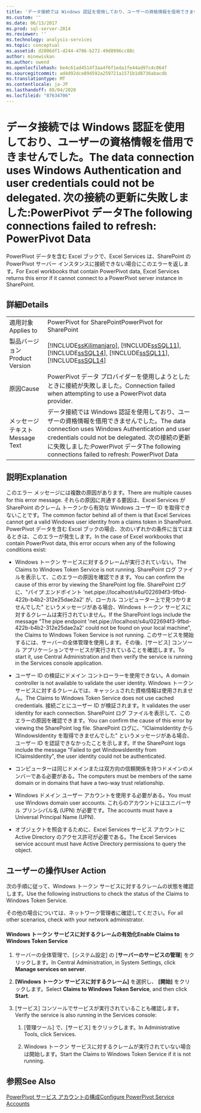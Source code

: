 ```yaml
---
title: 'データ接続では Windows 認証を使用しており、ユーザーの資格情報を借用できませんでした。 次の接続を更新できませんでした: PowerPivot Data |Microsoft Docs'
ms.custom: ''
ms.date: 06/13/2017
ms.prod: sql-server-2014
ms.reviewer: ''
ms.technology: analysis-services
ms.topic: conceptual
ms.assetid: d2006df1-d244-4786-b272-49d8996cc88c
author: minewiskan
ms.author: owend
ms.openlocfilehash: be4c61ad4514f3aa4f6f1eda1fe44ad97c4c064f
ms.sourcegitcommit: ad4d92dce894592a259721a1571b1d8736abacdb
ms.translationtype: MT
ms.contentlocale: ja-JP
ms.lasthandoff: 08/04/2020
ms.locfileid: "87634706"
---
```

# <a name="the-data-connection-uses-windows-authentication-and-user-credentials-could-not-be-delegated-the-following-connections-failed-to-refresh-powerpivot-data"></a><span data-ttu-id="6b288-103">データ接続では Windows 認証を使用しており、ユーザーの資格情報を借用できませんでした。</span><span class="sxs-lookup"><span data-stu-id="6b288-103">The data connection uses Windows Authentication and user credentials could not be delegated.</span></span> <span data-ttu-id="6b288-104">次の接続の更新に失敗しました:PowerPivot データ</span><span class="sxs-lookup"><span data-stu-id="6b288-104">The following connections failed to refresh: PowerPivot Data</span></span>
  <span data-ttu-id="6b288-105">PowerPivot データを含む Excel ブックで、Excel Services は、SharePoint の PowerPivot サーバー インスタンスに接続できない場合にこのエラーを返します。</span><span class="sxs-lookup"><span data-stu-id="6b288-105">For Excel workbooks that contain PowerPivot data, Excel Services returns this error if it cannot connect to a PowerPivot server instance in SharePoint.</span></span>  
  
## <a name="details"></a><span data-ttu-id="6b288-106">詳細</span><span class="sxs-lookup"><span data-stu-id="6b288-106">Details</span></span>  
  
|||  
|-|-|  
|<span data-ttu-id="6b288-107">適用対象</span><span class="sxs-lookup"><span data-stu-id="6b288-107">Applies to</span></span>|<span data-ttu-id="6b288-108">PowerPivot for SharePoint</span><span class="sxs-lookup"><span data-stu-id="6b288-108">PowerPivot for SharePoint</span></span>|  
|<span data-ttu-id="6b288-109">製品バージョン</span><span class="sxs-lookup"><span data-stu-id="6b288-109">Product Version</span></span>|[!INCLUDE[ssKilimanjaro](../../includes/sskilimanjaro-md.md)]<span data-ttu-id="6b288-110">, [!INCLUDE[ssSQL11](../../includes/sssql11-md.md)], [!INCLUDE[ssSQL14](../../includes/sssql14-md.md)]</span><span class="sxs-lookup"><span data-stu-id="6b288-110">, [!INCLUDE[ssSQL11](../../includes/sssql11-md.md)], [!INCLUDE[ssSQL14](../../includes/sssql14-md.md)]</span></span>|  
|<span data-ttu-id="6b288-111">原因</span><span class="sxs-lookup"><span data-stu-id="6b288-111">Cause</span></span>|<span data-ttu-id="6b288-112">PowerPivot データ プロバイダーを使用しようとしたときに接続が失敗しました。</span><span class="sxs-lookup"><span data-stu-id="6b288-112">Connection failed when attempting to use a PowerPivot data provider.</span></span>|  
|<span data-ttu-id="6b288-113">メッセージ テキスト</span><span class="sxs-lookup"><span data-stu-id="6b288-113">Message Text</span></span>|<span data-ttu-id="6b288-114">データ接続では Windows 認証を使用しており、ユーザーの資格情報を借用できませんでした。</span><span class="sxs-lookup"><span data-stu-id="6b288-114">The data connection uses Windows Authentication and user credentials could not be delegated.</span></span> <span data-ttu-id="6b288-115">次の接続の更新に失敗しました:PowerPivot データ</span><span class="sxs-lookup"><span data-stu-id="6b288-115">The following connections failed to refresh: PowerPivot Data</span></span>|  
  
## <a name="explanation"></a><span data-ttu-id="6b288-116">説明</span><span class="sxs-lookup"><span data-stu-id="6b288-116">Explanation</span></span>  
 <span data-ttu-id="6b288-117">このエラー メッセージには複数の原因があります。</span><span class="sxs-lookup"><span data-stu-id="6b288-117">There are multiple causes for this error message.</span></span> <span data-ttu-id="6b288-118">それらの原因に共通する要因は、Excel Services が SharePoint のクレーム トークンから有効な Windows ユーザー ID を取得できないことです。</span><span class="sxs-lookup"><span data-stu-id="6b288-118">The common factor behind all of them is that Excel Services cannot get a valid Windows user identity from a claims token in SharePoint.</span></span> <span data-ttu-id="6b288-119">PowerPivot データを含む Excel ブックの場合、次のいずれかの条件に当てはまるときは、このエラーが発生します。</span><span class="sxs-lookup"><span data-stu-id="6b288-119">In the case of Excel workbooks that contain PowerPivot data, this error occurs when any of the following conditions exist:</span></span>  
  
-   <span data-ttu-id="6b288-120">Windows トークン サービスに対するクレームが実行されていない。</span><span class="sxs-lookup"><span data-stu-id="6b288-120">The Claims to Windows Token Service is not running.</span></span> <span data-ttu-id="6b288-121">SharePoint ログ ファイルを表示して、このエラーの原因を確認できます。</span><span class="sxs-lookup"><span data-stu-id="6b288-121">You can confirm the cause of this error by viewing the SharePoint log file.</span></span> <span data-ttu-id="6b288-122">SharePoint ログに、"パイプ エンドポイント 'net.pipe://localhost/s4u/022694f3-9fbd-422b-b4b2-312e25dae2a2' が、ローカル コンピューター上で見つかりませんでした" というメッセージがある場合、Windows トークン サービスに対するクレームは実行されていません。</span><span class="sxs-lookup"><span data-stu-id="6b288-122">If the SharePoint logs include the message "The pipe endpoint 'net.pipe://localhost/s4u/022694f3-9fbd-422b-b4b2-312e25dae2a2' could not be found on your local machine", the Claims to Windows Token Service is not running.</span></span> <span data-ttu-id="6b288-123">このサービスを開始するには、サーバーの全体管理を使用します。その後、[サービス] コンソール アプリケーションでサービスが実行されていることを確認します。</span><span class="sxs-lookup"><span data-stu-id="6b288-123">To start it, use Central Administration and then verify the service is running in the Services console application.</span></span>  
  
-   <span data-ttu-id="6b288-124">ユーザー ID の検証にドメイン コントローラーを使用できない。</span><span class="sxs-lookup"><span data-stu-id="6b288-124">A domain controller is not available to validate the user identity.</span></span> <span data-ttu-id="6b288-125">Windows トークン サービスに対するクレームでは、キャッシュされた資格情報は使用されません。</span><span class="sxs-lookup"><span data-stu-id="6b288-125">The Claims to Windows Token Service does not use cached credentials.</span></span> <span data-ttu-id="6b288-126">接続ごとにユーザー ID が検証されます。</span><span class="sxs-lookup"><span data-stu-id="6b288-126">It validates the user identity for each connection.</span></span> <span data-ttu-id="6b288-127">SharePoint ログ ファイルを表示して、このエラーの原因を確認できます。</span><span class="sxs-lookup"><span data-stu-id="6b288-127">You can confirm the cause of this error by viewing the SharePoint log file.</span></span> <span data-ttu-id="6b288-128">SharePoint ログに、"IClaimsIdentity から WindowsIdentity を取得できませんでした" というメッセージがある場合、ユーザー ID を認証できなかったことを示します。</span><span class="sxs-lookup"><span data-stu-id="6b288-128">If the SharePoint logs include the message "Failed to get WindowsIdentity from IClaimsIdentity", the user identity could not be authenticated.</span></span>  
  
-   <span data-ttu-id="6b288-129">コンピューターは同じドメインまたは双方向の信頼関係を持つドメインのメンバーである必要がある。</span><span class="sxs-lookup"><span data-stu-id="6b288-129">The computers must be members of the same domain or in domains that have a two-way trust relationship.</span></span>  
  
-   <span data-ttu-id="6b288-130">Windows ドメイン ユーザー アカウントを使用する必要がある。</span><span class="sxs-lookup"><span data-stu-id="6b288-130">You must use Windows domain user accounts.</span></span> <span data-ttu-id="6b288-131">これらのアカウントにはユニバーサル プリンシパル名 (UPN) が必要です。</span><span class="sxs-lookup"><span data-stu-id="6b288-131">The accounts must have a Universal Principal Name (UPN).</span></span>  
  
-   <span data-ttu-id="6b288-132">オブジェクトを照会するために、Excel Services サービス アカウントに Active Directory のアクセス許可が必要である。</span><span class="sxs-lookup"><span data-stu-id="6b288-132">The Excel Services service account must have Active Directory permissions to query the object.</span></span>  
  
## <a name="user-action"></a><span data-ttu-id="6b288-133">ユーザーの操作</span><span class="sxs-lookup"><span data-stu-id="6b288-133">User Action</span></span>  
 <span data-ttu-id="6b288-134">次の手順に従って、Windows トークン サービスに対するクレームの状態を確認します。</span><span class="sxs-lookup"><span data-stu-id="6b288-134">Use the following instructions to check the status of the Claims to Windows Token Service.</span></span>  
  
 <span data-ttu-id="6b288-135">その他の場合については、ネットワーク管理者に確認してください。</span><span class="sxs-lookup"><span data-stu-id="6b288-135">For all other scenarios, check with your network administrator.</span></span>  
  
#### <a name="enable-claims-to-windows-token-service"></a><span data-ttu-id="6b288-136">Windows トークン サービスに対するクレームの有効化</span><span class="sxs-lookup"><span data-stu-id="6b288-136">Enable Claims to Windows Token Service</span></span>  
  
1.  <span data-ttu-id="6b288-137">サーバーの全体管理で、[システム設定] の [**サーバーのサービスの管理**] をクリックします。</span><span class="sxs-lookup"><span data-stu-id="6b288-137">In Central Administration, in System Settings, click **Manage services on server**.</span></span>  
  
2.  <span data-ttu-id="6b288-138">**[Windows トークン サービスに対するクレーム]** を選択し、 **[開始]** をクリックします。</span><span class="sxs-lookup"><span data-stu-id="6b288-138">Select **Claims to Windows Token Service**, and then click **Start**.</span></span>  
  
3.  <span data-ttu-id="6b288-139">[サービス] コンソールでサービスが実行されていることも確認します。</span><span class="sxs-lookup"><span data-stu-id="6b288-139">Verify the service is also running in the Services console:</span></span>  
  
    1.  <span data-ttu-id="6b288-140">[管理ツール] で、[サービス] をクリックします。</span><span class="sxs-lookup"><span data-stu-id="6b288-140">In Administrative Tools, click Services.</span></span>  
  
    2.  <span data-ttu-id="6b288-141">Windows トークン サービスに対するクレームが実行されていない場合は開始します。</span><span class="sxs-lookup"><span data-stu-id="6b288-141">Start the Claims to Windows Token Service if it is not running.</span></span>  
  
## <a name="see-also"></a><span data-ttu-id="6b288-142">参照</span><span class="sxs-lookup"><span data-stu-id="6b288-142">See Also</span></span>  
 [<span data-ttu-id="6b288-143">PowerPivot サービス アカウントの構成</span><span class="sxs-lookup"><span data-stu-id="6b288-143">Configure PowerPivot Service Accounts</span></span>](configure-power-pivot-service-accounts.md)  
  
  
